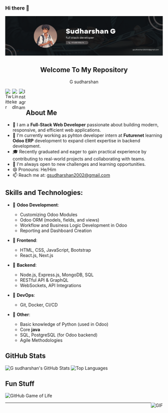 ### Hi there 👋

<!--
**gsudharshan2002/gsudharshan2002** is a ✨ _special_ ✨ repository because its `README.md` (this file) appears on your GitHub profile.
-->

<p align="center">
 <img src="Black Minimal Business Personal Profile Linkedin Banner.png" alt="Hello world">
 <h2 align="center">Welcome To My Repository</h2>
 <p align="center">G sudharshan</p>
</p>

<a href="https://twitter.com/gsudharshan2002">
  <img align="left" alt="Twitter" width="22px" src="https://cdn.jsdelivr.net/npm/simple-icons@v3/icons/twitter.svg" />
</a>
<a href="https://www.linkedin.com/in/gsudharshan2002">
  <img align="left" alt="LinkedIn" width="22px" src="https://cdn.jsdelivr.net/npm/simple-icons@v3/icons/linkedin.svg" />
</a>
<a href="https://www.instagram.com/gsudharshan2002/">
  <img align="left" alt="Instagram" width="22px" src="https://cdn.jsdelivr.net/npm/simple-icons@v3/icons/instagram.svg" />
</a>

<br />
<br />

## About Me

- 🌱 I am a **Full-Stack Web Developer** passionate about building modern, responsive, and efficient web applications.
- 🚀 I'm currently working as pyhton developer intern at **Futurenet** learning **Odoo ERP** development to expand client expertise in backend development.
- 🎓 Recently graduated and eager to gain practical experience by contributing to real-world projects and collaborating with teams.
- 💬 I'm always open to new challenges and learning opportunities.
- 😄 Pronouns: He/Him
- 📫 Reach me at: [gsudharshan2002@gmail.com](mailto:gsudharshan2002@gmail.com)


## Skills and Technologies:

- 🌱 **Odoo Development**: 
    - Customizing Odoo Modules
    - Odoo ORM (models, fields, and views)
    - Workflow and Business Logic Development in Odoo
    - Reporting and Dashboard Creation

- 🌱 **Frontend**: 
    - HTML, CSS, JavaScript, Bootstrap
    - React.js, Next.js

- 🌱 **Backend**: 
    - Node.js, Express.js, MongoDB, SQL
    - RESTful API & GraphQL
    - WebSockets, API Integrations

- 🌱 **DevOps**: 
    - Git, Docker, CI/CD

- 🌱 **Other**: 
    - Basic knowledge of Python (used in Odoo)
    - Core **java**
    - SQL, PostgreSQL (for Odoo backend)
    - Agile Methodologies

## GitHub Stats

![G sudharshan's GitHub Stats](https://github-readme-stats.vercel.app/api?username=gsudharshan2002&count_private=true&theme=tokyonight)
![Top Languages](https://github-readme-stats.vercel.app/api/top-langs/?username=gsudharshan2002&theme=tokyonight)

## Fun Stuff



![GitHub Game of Life](https://iili.io/dRDAWF.png)




<p align="center">
  <img align="right" alt="GIF" src="https://media.giphy.com/media/836HiJc7pgzy8iNXCn/giphy.gif" />
</p>

---

